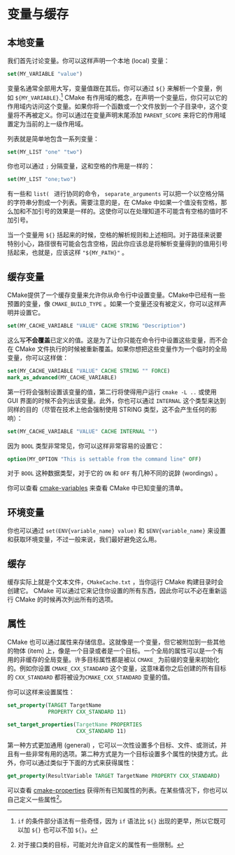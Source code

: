 # 变量与缓存

## 本地变量
我们首先讨论变量。你可以这样声明一个本地 (local) 变量：

```CMake
set(MY_VARIABLE "value")
```

变量名通常全部用大写，变量值跟在其后。你可以通过 `${}` 来解析一个变量，例如 `${MY_VARIABLE}`.[^1] CMake 有作用域的概念，在声明一个变量后，你只可以它的作用域内访问这个变量。如果你将一个函数或一个文件放到一个子目录中，这个变量将不再被定义。你可以通过在变量声明末尾添加 `PARENT_SCOPE` 来将它的作用域置定为当前的上一级作用域。

列表就是简单地包含一系列变量：

```cmake
set(MY_LIST "one" "two")
```

你也可以通过 `;` 分隔变量，这和空格的作用是一样的：

```cmake
set(MY_LIST "one;two")
```

有一些和 `list( ` 进行协同的命令， `separate_arguments` 可以把一个以空格分隔的字符串分割成一个列表。需要注意的是，在 CMake 中如果一个值没有空格，那么加和不加引号的效果是一样的。这使你可以在处理知道不可能含有空格的值时不加引号。

当一个变量用 `${}` 括起来的时候，空格的解析规则和上述相同。对于路径来说要特别小心，路径很有可能会包含空格，因此你应该总是将解析变量得到的值用引号括起来，也就是，应该这样 `"${MY_PATH}"` 。

## 缓存变量

CMake提供了一个缓存变量来允许你从命令行中设置变量。CMake中已经有一些预置的变量，像 `CMAKE_BUILD_TYPE` 。如果一个变量还没有被定义，你可以这样声明并设置它。

```cmake
set(MY_CACHE_VARIABLE "VALUE" CACHE STRING "Description")
```

这么写**不会覆盖**已定义的值。这是为了让你只能在命令行中设置这些变量，而不会在 CMake 文件执行的时候被重新覆盖。如果你想把这些变量作为一个临时的全局变量，你可以这样做：

```cmake
set(MY_CACHE_VARIABLE "VALUE" CACHE STRING "" FORCE)
mark_as_advanced(MY_CACHE_VARIABLE)
```

第一行将会强制设置该变量的值，第二行将使得用户运行 `cmake -L ..` 或使用 GUI 界面的时候不会列出该变量。此外，你也可以通过 `INTERNAL` 这个类型来达到同样的目的（尽管在技术上他会强制使用 STRING 类型，这不会产生任何的影响）：

```cmake
set(MY_CACHE_VARIABLE "VALUE" CACHE INTERNAL "")
```

因为 `BOOL` 类型非常常见，你可以这样非常容易的设置它：

 ```cmake
 option(MY_OPTION "This is settable from the command line" OFF)
 ```

对于 `BOOL` 这种数据类型，对于它的 `ON` 和 `OFF` 有几种不同的说辞 (wordings) 。

你可以查看 [cmake-variables] 来查看 CMake 中已知变量的清单。

## 环境变量

你也可以通过 `set(ENV{variable_name} value)` 和 `$ENV{variable_name}` 来设置和获取环境变量，不过一般来说，我们最好避免这么用。

## 缓存

缓存实际上就是个文本文件，`CMakeCache.txt` ，当你运行 CMake 构建目录时会创建它。 CMake 可以通过它来记住你设置的所有东西，因此你可以不必在重新运行 CMake 的时候再次列出所有的选项。

## 属性

CMake 也可以通过属性来存储信息。这就像是一个变量，但它被附加到一些其他的物体 (item) 上，像是一个目录或者是一个目标。一个全局的属性可以是一个有用的非缓存的全局变量。许多目标属性都是被以 `CMAKE_` 为前缀的变量来初始化的。例如你设置 `CMAKE_CXX_STANDARD` 这个变量，这意味着你之后创建的所有目标的 `CXX_STANDARD` 都将被设为`CMAKE_CXX_STANDARD` 变量的值。

你可以这样来设置属性：

```cmake
set_property(TARGET TargetName
             PROPERTY CXX_STANDARD 11)

set_target_properties(TargetName PROPERTIES
                      CXX_STANDARD 11)
```

第一种方式更加通用 (general) ，它可以一次性设置多个目标、文件、或测试，并且有一些非常有用的选项。第二种方式是为一个目标设置多个属性的快捷方式。此外，你可以通过类似于下面的方式来获得属性：

```cmake
get_property(ResultVariable TARGET TargetName PROPERTY CXX_STANDARD)
```

可以查看 [cmake-properties] 获得所有已知属性的列表。在某些情况下，你也可以自己定义一些属性[^2]。

[cmake-properties]: https://cmake.org/cmake/help/latest/manual/cmake-properties.7.html
[cmake-variables]: https://cmake.org/cmake/help/latest/manual/cmake-variables.7.html

[^1]:  `if` 的条件部分语法有一些奇怪，因为 `if` 语法比 `${}` 出现的更早，所以它既可以加 `${}` 也可以不加 `${}`。 
[^2]: 对于接口类的目标，可能对允许自定义的属性有一些限制。
